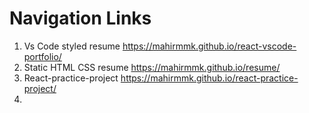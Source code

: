 # Navigation Links

1. Vs Code styled resume https://mahirmmk.github.io/react-vscode-portfolio/
2. Static HTML CSS resume https://mahirmmk.github.io/resume/
3. React-practice-project https://mahirmmk.github.io/react-practice-project/
4. 
